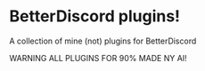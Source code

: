 # BetterDiscord plugins!
A collection of mine (not) plugins for BetterDiscord

WARNING ALL PLUGINS FOR 90% MADE NY AI!
